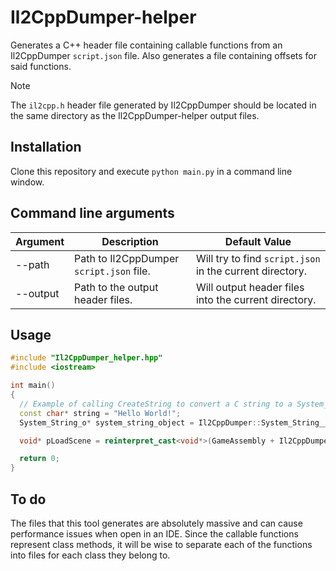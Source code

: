 # Il2CppDumper-helper
Generates a C++ header file containing callable functions from an Il2CppDumper `script.json` file. Also generates a file containing offsets for said functions.

> [!NOTE]  
> The `il2cpp.h` header file generated by Il2CppDumper should be located in the same directory as the  Il2CppDumper-helper output files.

## Installation

Clone this repository and execute `python main.py` in a command line window.

## Command line arguments
| Argument     | Description                                      | Default Value              |
|--------------|--------------------------------------------------|----------------------------|
| --path       | Path to Il2CppDumper `script.json` file.        |Will try to find `script.json` in the current directory. |
| --output     | Path to the output header files.                | Will output header files into the current directory.   |

## Usage

```C++
#include "Il2CppDumper_helper.hpp"
#include <iostream>

int main()
{
  // Example of calling CreateString to convert a C string to a System_String_o object.
  const char* string = "Hello World!";
  System_String_o* system_string_object = Il2CppDumper::System_String__CreateString(NULL, (int8_t*)string, 0, strlen(str), NULL);

  void* pLoadScene = reinterpret_cast<void*>(GameAssembly + Il2CppDumper::offsets::UnityEngine_SceneManagement_SceneManager__LoadScene); // Pointer to unity LoadScene function using generated offsets.

  return 0;
}
```

## To do
The files that this tool generates are absolutely massive and can cause performance issues when open in an IDE. Since the callable functions represent class methods, it will be wise to separate each of the functions into files for each class they belong to.
